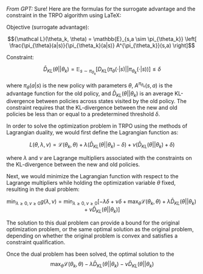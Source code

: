 *From GPT:*
Sure! Here are the formulas for the surrogate advantage and the constraint in the TRPO algorithm using LaTeX:

Objective (surrogate advantage):

$${\mathcal L}(\theta_k, \theta) = \mathbb{E}_{s,a \sim \pi_{\theta_k}} \left[ \frac{\pi_{\theta}(a|s)}{\pi_{\theta_k}(a|s)} A^{\pi_{\theta_k}}(s,a) \right]$$

Constraint:

$$\bar{D}_{KL}(\theta || \theta_k) = \mathbb{E}_{s \sim \pi_{\theta_k}} \left[ D_{KL}\left(\pi_{\theta}(\cdot|s) || \pi_{\theta_k} (\cdot|s) \right) \right] \leq \delta$$

where $\pi_{\theta}(a|s)$ is the new policy with parameters $\theta$, $A^{\pi_{\theta_k}}(s,a)$ is the advantage function for the old policy, and $\bar{D}_{KL}(\theta || \theta_k)$ is an average KL-divergence between policies across states visited by the old policy. The constraint requires that the KL-divergence between the new and old policies be less than or equal to a predetermined threshold $\delta$.


In order to solve the optimization problem in TRPO using the methods of Lagrangian duality, we would first define the Lagrangian function as:

$$L(\theta, \lambda, \nu) = {\mathcal L}(\theta_k, \theta) + \lambda \left(\bar{D}_{KL}(\theta || \theta_k) - \delta\right) + \nu \left(\bar{D}_{KL}(\theta || \theta_k) + \delta\right)$$

where $\lambda$ and $\nu$ are Lagrange multipliers associated with the constraints on the KL-divergence between the new and old policies.

Next, we would minimize the Lagrangian function with respect to the Lagrange multipliers while holding the optimization variable $\theta$ fixed, resulting in the dual problem:

$$\min_{\lambda \geq 0, \nu \geq 0} g(\lambda, \nu) = \min_{\lambda \geq 0, \nu \geq 0} \left[ -\lambda \delta + \nu \delta + \max_{\theta} {\mathcal L}(\theta_k, \theta) + \lambda \bar{D}_{KL}(\theta || \theta_k) + \nu \bar{D}_{KL}(\theta || \theta_k) \right]$$

The solution to this dual problem can provide a bound for the original optimization problem, or the same optimal solution as the original problem, depending on whether the original problem is convex and satisfies a constraint qualification.

Once the dual problem has been solved, the optimal solution to the
$$\max_{\theta} {\mathcal L}(\theta_k, \theta) - \lambda \bar{D}_{KL}(\theta || \theta_k) - \nu \bar{D}_{KL}(\theta || \theta_k)$$